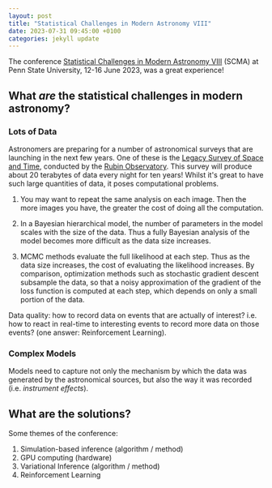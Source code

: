 ```yaml
---
layout: post
title: "Statistical Challenges in Modern Astronomy VIII"
date: 2023-07-31 09:45:00 +0100
categories: jekyll update
---
```

The conference [Statistical Challenges in Modern Astronomy VIII](https://sites.psu.edu/astrostatistics/scma8/) (SCMA) at Penn State University, 12-16 June 2023, was a great experience!

## What *are* the statistical challenges in modern astronomy?

### Lots of Data

Astronomers are preparing for a number of astronomical surveys that are launching in the next few years. One of these is the [Legacy Survey of Space and Time](https://rubinobservatory.org/explore/lsst), conducted by the [Rubin Observatory](https://rubinobservatory.org/about). This survey will produce about 20 terabytes of data every night for ten years! Whilst it's great to have such large quantities of data, it poses computational problems.

1. You may want to repeat the same analysis on each image. Then the more images you have, the greater the cost of doing all the computation.

2. In a Bayesian hierarchical model, the number of parameters in the model scales with the size of the data. Thus a fully Bayesian analysis of the model becomes more difficult as the data size increases.

3. MCMC methods evaluate the full likelihood at each step. Thus as the data size increases, the cost of evaluating the likelihood increases. By comparison, optimization methods such as stochastic gradient descent subsample the data, so that a noisy approximation of the gradient of the loss function is computed at each step, which depends on only a small portion of the data. 

Data quality: how to record data on events that are actually of interest? i.e. how to react in real-time to interesting events to record more data on those events? (one answer: Reinforcement Learning).

### Complex Models

Models need to capture not only the mechanism by which the data was generated by the astronomical sources, but also the way it was recorded (i.e. *instrument effects*).

## What are the solutions?

Some themes of the conference:
1. Simulation-based inference (algorithm / method)
2. GPU computing (hardware)
3. Variational Inference (algorithm / method)
4. Reinforcement Learning
